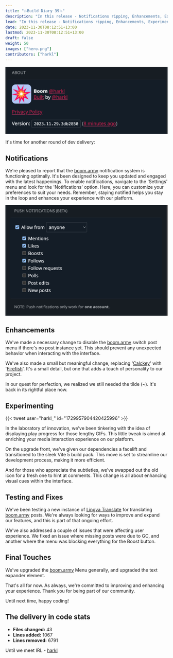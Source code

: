 ```yaml
---
title: "💥Build Diary 39💥"
description: "In this release - Notifications ripping, Enhancements, Experimenting, Testing and Fixes, and Final Touches."
lead: "In this release - Notifications ripping, Enhancements, Experimenting, Testing and Fixes, and Final Touches."
date: 2023-11-30T08:12:51+13:00
lastmod: 2023-11-30T08:12:51+13:00
draft: false
weight: 50
images: ["hero.png"]
contributors: ["harkl"]
---
```


![built](built.png)

It's time for another round of dev delivery:

## Notifications

We're pleased to report that the [boom.army](https://boom.army) notification system is functioning optimally. It's been designed to keep you updated and engaged with the latest happenings. To enable notifications, navigate to the 'Settings' menu and look for the 'Notifications' option. Here, you can customize your preferences to suit your needs. Remember, staying notified helps you stay in the loop and enhances your experience with our platform.

![notifications](notifications.png)

## Enhancements

We've made a necessary change to disable the [boom.army](https://boom.army) switch post menu if there's no post instance yet. This should prevent any unexpected behavior when interacting with the interface.

We've also made a small but meaningful change, replacing '[Calckey](https://calckey.world/)' with '[Firefish](https://joinfirefish.org/)'. It's a small detail, but one that adds a touch of personality to our project.

In our quest for perfection, we realized we still needed the tilde (~). It's back in its rightful place now.

## Experimenting

{{< tweet user="harkl_" id="1729957904420425996" >}}

In the laboratory of innovation, we've been tinkering with the idea of displaying play progress for those lengthy GIFs. This little tweak is aimed at enriching your media interaction experience on our platform.

On the upgrade front, we've given our dependencies a facelift and transitioned to the sleek Vite 5 build pack. This move is set to streamline our development process, making it more efficient.

And for those who appreciate the subtleties, we've swapped out the old icon for a fresh one to hint at comments. This change is all about enhancing visual cues within the interface.

## Testing and Fixes

We've been testing a new instance of [Lingva Translate](https://lingva.ml/) for translating [boom.army](https://boom.army) posts. We're always looking for ways to improve and expand our features, and this is part of that ongoing effort.

We've also addressed a couple of issues that were affecting user experience. We fixed an issue where missing posts were due to GC, and another where the menu was blocking everything for the Boost button.

## Final Touches

We've upgraded the [boom.army](https://boom.army) Menu generally, and upgraded the text expander element. 

That's all for now. As always, we're committed to improving and enhancing your experience. Thank you for being part of our community.

Until next time, happy coding!

## The delivery in code stats

- **Files changed:** 43
- **Lines added:** 1067
- **Lines removed:** 6791

Until we meet IRL - [harkl](https://boom.army/#/social.boom.army/a/110693550018915728)